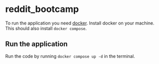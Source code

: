 # reddit_bootcamp
To run the application you need [docker](https://www.docker.com/).
Install docker on your machine. This should also install `docker compose`.

## Run the application
Run the code by running `docker compose up -d` in the terminal.
